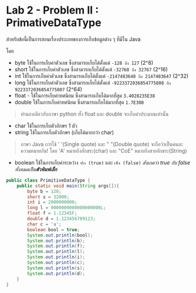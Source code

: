 # Lab 2 - Problem II : PrimativeDataType

สำหรับข้อนี้เป็นการสอนเรื่องประเภทของการเก็บข้อมูลต่าง ๆ ที่มีใน Java

โดย
- byte ใช้ในการเก็บค่าตัวเลข ซึ่งสามารถเก็บได้ตั้งแต่ `-128 ถึง 127` (2^8)
- short ใช้ในการเก็บค่าตัวเลข ซึ่งสามารถเก็บได้ตั้งแต่ `-32768 ถึง 32767` (2^16)
- int ใช้ในการเก็บค่าตัวเลข ซึ่งสามารถเก็บได้ตั้งแต่ `-2147483648 ถึง 2147483647` (2^32)
- long ใช้ในการเก็บค่าตัวเลข ซึ่งสามารถเก็บได้ตั้งแต่ `-9223372036854775808 ถึง 9223372036854775807` (2^64)
- float - ใช้ในการเก็บค่าทศนิยม ซึ่งสามารถเก็บได้มากที่สุด `3.4028235E38`
- double ใช้ในการเก็บค่าทศนิยม ซึ่งสามารถเก็บได้มากที่สุด `1.7E308`
>ทำนองเดียวกับภาษา python ทั้ง float และ double จะเก็บค่าประมาณเท่านั้น
- char ใช้ในการเก็บตัวอักษร 1 ตัว
- string ใช้ในการเก็บตัวอักษร (เก็บได้มากกว่า char)
>ภาษา Java การใช้ ' '(Single quote) และ " "(Double quote) จะถือว่าเป็นคนละความหมายกัน! โดย 'A' หมายถึงอักขระ(char)  และ "CoE" หมายถึงสายอักขระ(String)

- boolean ใช้ในการเก็บค่าระหว่าง `จริง (true)` และ `เท็จ (false)` *สังเกตว่า true กับ false ทั้งหมดเป็น**ตัวพิมพ์เล็ก***



```java
public class PrimitiveDataType {
    public static void main(String args[]){
        byte b = 120;
        short s = 32000;
        int i = 2000000000;
        long l = 9000000000000000000L;
        float f = 1.12345F;
        double d = 1.123456789123;
        char c = 'a';
        boolean bool = true;
        System.out.println(bool);
        System.out.println(b);
        System.out.println(f);
        System.out.println(l);
        System.out.println(i);
        System.out.println(c);
        System.out.println(s);
        System.out.println(d);
    }
}
```
